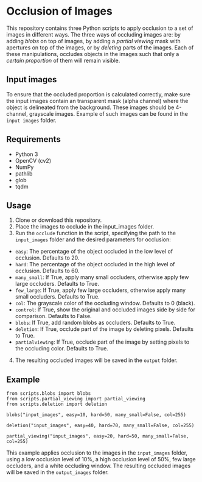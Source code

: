 # Occlusion of Images
This repository contains three Python scripts to apply occlusion to a set of images in different ways. The three ways of occluding images are: by adding *blobs* on top of images, by adding a *partial viewing* mask with apertures on top of the images, or by *deleting* parts of the images. Each of these manipulations, occludes objects in the images such that only a _certain proportion_ of them will remain visible.

## Input images
To ensure that the occluded  proportion is calculated correctly, make sure the input images contain an transparent mask (alpha channel) where the object is delineated from the background. These images should be 4-channel, grayscale images. Example of such images can be found in the `input images` folder.

## Requirements
- Python 3
- OpenCV (cv2)
- NumPy
- pathlib
- glob
- tqdm

## Usage
1. Clone or download this repository.
2. Place the images to occlude in the input_images folder. 
3. Run the `occlude` function in the script, specifying the path to the `input_images` folder and the desired parameters for occlusion:

- `easy`: The percentage of the object occluded in the low level of occlusion. Defaults to 20.
- `hard`: The percentage of the object occluded in the high level of occlusion. Defaults to 60.
- `many_small`: If True, apply many small occluders, otherwise apply few large occluders. Defaults to True.
- `few_large`: If True, apply few large occluders, otherwise apply many small occluders. Defaults to True.
- `col`: The grayscale color of the occluding window. Defaults to 0 (black).
- `control`: If True, show the original and occluded images side by side for comparison. Defaults to False.
- `blobs`: If True, add random blobs as occluders. Defaults to True.
- `deletion`: If True, occlude part of the image by deleting pixels. Defaults to True.
- `partialviewing`: If True, occlude part of the image by setting pixels to the occluding color. Defaults to True.

4. The resulting occluded images will be saved in the `output` folder.


## Example

```
from scripts.blobs import blobs
from scripts.partial_viewing import partial_viewing
from scripts.deletion import deletion

blobs("input_images", easy=10, hard=50, many_small=False, col=255)

deletion("input_images", easy=40, hard=70, many_small=False, col=255)

partial_viewing("input_images", easy=20, hard=50, many_small=False, col=255)
```

This example applies occlusion to the images in the `input_images` folder, using a low occlusion level of 10%, a high occlusion level of 50%, few large occluders, and a white occluding window. The resulting occluded images will be saved in the `output_images` folder.
